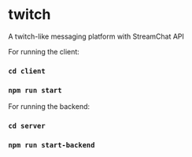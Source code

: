 # twitch
A twitch-like messaging platform with StreamChat API

For running the client:

### `cd client`
### `npm run start`

For running the backend:

### `cd server`
### `npm run start-backend`
